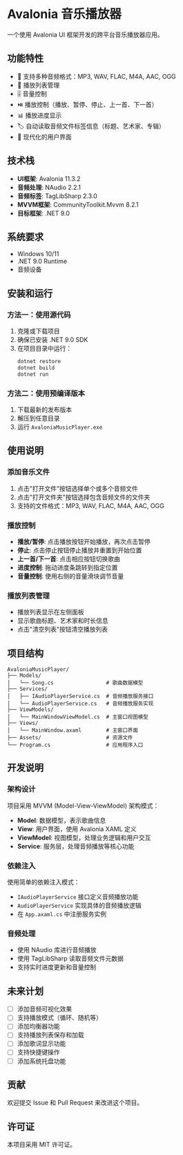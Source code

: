 # Avalonia 音乐播放器

一个使用 Avalonia UI 框架开发的跨平台音乐播放器应用。

## 功能特性

- 🎵 支持多种音频格式：MP3, WAV, FLAC, M4A, AAC, OGG
- 📁 播放列表管理
- 🎚️ 音量控制
- ⏯️ 播放控制（播放、暂停、停止、上一首、下一首）
- 📊 播放进度显示
- 🏷️ 自动读取音频文件标签信息（标题、艺术家、专辑）
- 🎨 现代化的用户界面

## 技术栈

- **UI框架**: Avalonia 11.3.2
- **音频处理**: NAudio 2.2.1
- **音频标签**: TagLibSharp 2.3.0
- **MVVM框架**: CommunityToolkit.Mvvm 8.2.1
- **目标框架**: .NET 9.0

## 系统要求

- Windows 10/11
- .NET 9.0 Runtime
- 音频设备

## 安装和运行

### 方法一：使用源代码

1. 克隆或下载项目
2. 确保已安装 .NET 9.0 SDK
3. 在项目目录中运行：
   ```bash
   dotnet restore
   dotnet build
   dotnet run
   ```

### 方法二：使用预编译版本

1. 下载最新的发布版本
2. 解压到任意目录
3. 运行 `AvaloniaMusicPlayer.exe`

## 使用说明

### 添加音乐文件

1. 点击"打开文件"按钮选择单个或多个音频文件
2. 点击"打开文件夹"按钮选择包含音频文件的文件夹
3. 支持的文件格式：MP3, WAV, FLAC, M4A, AAC, OGG

### 播放控制

- **播放/暂停**: 点击播放按钮开始播放，再次点击暂停
- **停止**: 点击停止按钮停止播放并重置到开始位置
- **上一首/下一首**: 点击相应按钮切换歌曲
- **进度控制**: 拖动进度条跳转到指定位置
- **音量控制**: 使用右侧的音量滑块调节音量

### 播放列表管理

- 播放列表显示在左侧面板
- 显示歌曲标题、艺术家和时长信息
- 点击"清空列表"按钮清空播放列表

## 项目结构

```
AvaloniaMusicPlayer/
├── Models/
│   └── Song.cs                 # 歌曲数据模型
├── Services/
│   ├── IAudioPlayerService.cs  # 音频播放服务接口
│   └── AudioPlayerService.cs   # 音频播放服务实现
├── ViewModels/
│   └── MainWindowViewModel.cs  # 主窗口视图模型
├── Views/
│   └── MainWindow.axaml        # 主窗口界面
├── Assets/                     # 资源文件
└── Program.cs                  # 应用程序入口
```

## 开发说明

### 架构设计

项目采用 MVVM (Model-View-ViewModel) 架构模式：

- **Model**: 数据模型，表示歌曲信息
- **View**: 用户界面，使用 Avalonia XAML 定义
- **ViewModel**: 视图模型，处理业务逻辑和用户交互
- **Service**: 服务层，处理音频播放等核心功能

### 依赖注入

使用简单的依赖注入模式：
- `IAudioPlayerService` 接口定义音频播放功能
- `AudioPlayerService` 实现具体的音频播放逻辑
- 在 `App.axaml.cs` 中注册服务实例

### 音频处理

- 使用 NAudio 库进行音频播放
- 使用 TagLibSharp 读取音频文件元数据
- 支持实时进度更新和音量控制

## 未来计划

- [ ] 添加音频可视化效果
- [ ] 支持播放模式（循环、随机等）
- [ ] 添加均衡器功能
- [ ] 支持播放列表保存和加载
- [ ] 添加歌词显示功能
- [ ] 支持快捷键操作
- [ ] 添加系统托盘功能

## 贡献

欢迎提交 Issue 和 Pull Request 来改进这个项目。

## 许可证

本项目采用 MIT 许可证。
